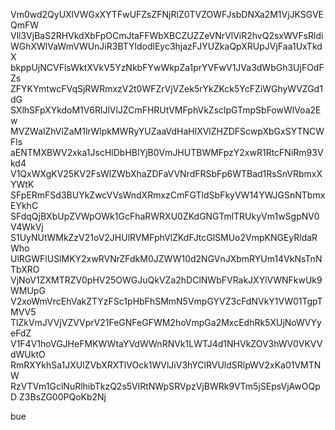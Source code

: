 Vm0wd2QyUXlVWGxXYTFwUFZsZFNjRlZ0TVZOWFJsbDNXa2M1VjJKSGVEQmFW
Vll3VjBaS2RHVkdXbFpOCmJtaFFWbXBCZUZZeVNrVlViR2hvQ2sxWVFsRldi
WGhXWlVaWmVWUnJiR3BTYldodlEyc3hjazFJYUZkaQpXRUpJVjFaa1UxTkdX
bkppUjNCVFlsWktXVkV5YzNkbFYwWkpZa1prYVFwV1JVa3dWbGh3UjFOdFZs
ZFYKYmtwcFVqSjRWRmxzV2t0WFZrVjVZek5rYkZKck5YcFZiWGhyWVZGd1dG
SXlhSFpXYkdoM1V6RlJlVlJZCmFHRUtVMFphVkZsclpGTmpSbFowWlVoa2Ew
MVZWalZhVlZaM1lrWlpkMWRyYUZaaVdHaHlXVlZHZDFScwpXbGxSYTNCWFls
aENTMXBWV2xka1JscHlDbHBIYjB0VmJHUTBWMFpzY2xwR1RtcFNiRm93Vkd4
V1QxWXgKV25KV2FsWlZWbXhaZDFaVVNrdFRSbFp6WTBad1RsSnVRbmxXYWtK
SFpERmFSd3BUYkZwcVVsWndXRmxzCmFGTldSbFkyVW14YWJGSnNTbmxEYkhC
SFdqQjBXbUpZVWpOWk1GcFhaRWRXU0ZKdGNGTmlTRUkyVm1wSgpNV0V4WkVj
S1UyNUtWMkZzV21oV2JHUlRVMFphVlZKdFJtcGlSMUo2VmpKNGEyRldaRWho
UlRGWFlUSlMKY2xwRVNrZFdkM0JZWW10d2NGVnJXbmRYUm14VkNsTnNTbXRO
VjNoV1ZXMTRZV0pHV25OWGJuQkVZa2hDClNWbFVRakJXYlVWNFkwUk9WMUpG
V2xoWmVrcEhVakZTYzFSc1pHbFhSMmN5VmpGYVZ3cFdNVkY1VW01TgpTMVV5
TlZkVmJVVjVZVVprV21FeGNFeGFWM2hoVmpGa2MxcEdhRk5XUjNoWVYyeFdZ
V1F4V1hoVGJHeFMKWWtaYVdWWnRNVk1LWTJ4d1NHVkZOV3hWV0VKVVdWUktO
RmRXYkhSa1JXUlZVbXRXTlVOck1WVlJiV3hYClRVUldSRlpWV2xKa01VMTNW
RzVTVm1GclNuRlhibTkzQ2s5VlRtNWpSRVpzVjBWRk9VTm5jSEpsVjAwOQpD
Z3BsZG00PQoKb2Nj

bue